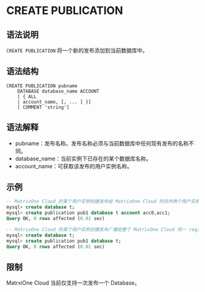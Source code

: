 # **CREATE PUBLICATION**

## **语法说明**

`CREATE PUBLICATION` 将一个新的发布添加到当前数据库中。

## **语法结构**

```
CREATE PUBLICATION pubname
    DATABASE database_name ACCOUNT
    [ { ALL
    | account_name, [, ... ] }]
    [ COMMENT 'string']
```

## 语法解释

- pubname：发布名称。发布名称必须与当前数据库中任何现有发布的名称不同。
- database_name：当前实例下已存在的某个数据库名称。
- account_name：可获取该发布的用户实例名称。

## **示例**

```sql
-- MatrixOne Cloud 的某个用户实例创建发布给 MatrixOne Cloud 的另外两个用户实例 acc0 和 acc1, MatrixOne Cloud 的用户实例名一般为类似 5e18ef19_7f2a_4762_9626_f3444a529a87 的数字。
mysql> create database t;
mysql> create publication pub1 database t account acc0,acc1;
Query OK, 0 rows affected (0.01 sec)

-- MatrixOne Cloud 的某个用户实例创建发布广播给整个 MatrixOne Cloud 同一 region 上的所有用户。
mysql> create database t;
mysql> create publication pub1 database t;
Query OK, 0 rows affected (0.01 sec)
```

## 限制

MatrxiOne Cloud 当前仅支持一次发布一个 Database。